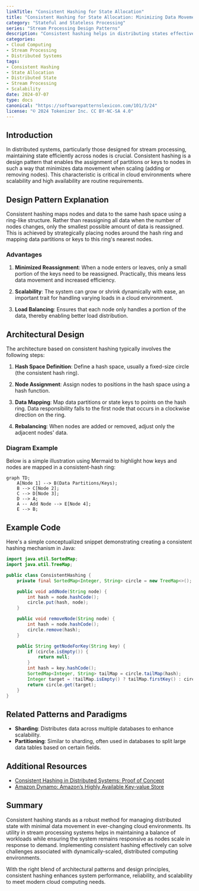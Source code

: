 ```yaml
---
linkTitle: "Consistent Hashing for State Allocation"
title: "Consistent Hashing for State Allocation: Minimizing Data Movement in Scaling"
category: "Stateful and Stateless Processing"
series: "Stream Processing Design Patterns"
description: "Consistent hashing helps in distributing states effectively across nodes, thus minimizing state data movement during scaling or rebalancing operations."
categories:
- Cloud Computing
- Stream Processing
- Distributed Systems
tags:
- Consistent Hashing
- State Allocation
- Distributed State
- Stream Processing
- Scalability
date: 2024-07-07
type: docs
canonical: "https://softwarepatternslexicon.com/101/3/24"
license: "© 2024 Tokenizer Inc. CC BY-NC-SA 4.0"
---
```



## Introduction

In distributed systems, particularly those designed for stream processing, maintaining state efficiently across nodes is crucial. Consistent hashing is a design pattern that enables the assignment of partitions or keys to nodes in such a way that minimizes data movement when scaling (adding or removing nodes). This characteristic is critical in cloud environments where scalability and high availability are routine requirements.

## Design Pattern Explanation

Consistent hashing maps nodes and data to the same hash space using a ring-like structure. Rather than reassigning all data when the number of nodes changes, only the smallest possible amount of data is reassigned. This is achieved by strategically placing nodes around the hash ring and mapping data partitions or keys to this ring's nearest nodes.

### Advantages

1. **Minimized Reassignment**: When a node enters or leaves, only a small portion of the keys need to be reassigned. Practically, this means less data movement and increased efficiency.
   
2. **Scalability**: The system can grow or shrink dynamically with ease, an important trait for handling varying loads in a cloud environment.

3. **Load Balancing**: Ensures that each node only handles a portion of the data, thereby enabling better load distribution.

## Architectural Design

The architecture based on consistent hashing typically involves the following steps:

1. **Hash Space Definition**: Define a hash space, usually a fixed-size circle (the consistent hash ring).

2. **Node Assignment**: Assign nodes to positions in the hash space using a hash function.

3. **Data Mapping**: Map data partitions or state keys to points on the hash ring. Data responsibility falls to the first node that occurs in a clockwise direction on the ring.

4. **Rebalancing**: When nodes are added or removed, adjust only the adjacent nodes' data.

### Diagram Example

Below is a simple illustration using Mermaid to highlight how keys and nodes are mapped in a consistent-hash ring:

```mermaid
graph TD;
    A[Node 1] --> B(Data Partitions/Keys);
    B --> C[Node 2];
    C --> D[Node 3];
    D --> A;
    A -- Add Node --> E[Node 4];
    E --> B;
```

## Example Code

Here's a simple conceptualized snippet demonstrating creating a consistent hashing mechanism in Java:

```java
import java.util.SortedMap;
import java.util.TreeMap;

public class ConsistentHashing {
    private final SortedMap<Integer, String> circle = new TreeMap<>();

    public void addNode(String node) {
        int hash = node.hashCode();
        circle.put(hash, node);
    }

    public void removeNode(String node) {
        int hash = node.hashCode();
        circle.remove(hash);
    }

    public String getNodeForKey(String key) {
        if (circle.isEmpty()) {
            return null;
        }
        int hash = key.hashCode();
        SortedMap<Integer, String> tailMap = circle.tailMap(hash);
        Integer target = !tailMap.isEmpty() ? tailMap.firstKey() : circle.firstKey();
        return circle.get(target);
    }
}
```

## Related Patterns and Paradigms

- **Sharding**: Distributes data across multiple databases to enhance scalability.
- **Partitioning**: Similar to sharding, often used in databases to split large data tables based on certain fields.

## Additional Resources

- [Consistent Hashing in Distributed Systems: Proof of Concept](https://dl.acm.org)
- [Amazon Dynamo: Amazon’s Highly Available Key-value Store](https://amazon.com/dynamo)

## Summary

Consistent hashing stands as a robust method for managing distributed state with minimal data movement in ever-changing cloud environments. Its utility in stream processing systems helps in maintaining a balance of workloads while ensuring the system remains responsive as nodes scale in response to demand. Implementing consistent hashing effectively can solve challenges associated with dynamically-scaled, distributed computing environments.

With the right blend of architectural patterns and design principles, consistent hashing enhances system performance, reliability, and scalability to meet modern cloud computing needs.
